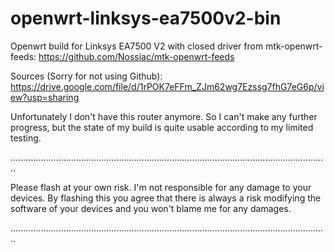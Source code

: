 # openwrt-linksys-ea7500v2-bin

Openwrt build for Linksys EA7500 V2 with closed driver from mtk-openwrt-feeds: https://github.com/Nossiac/mtk-openwrt-feeds

Sources (Sorry for not using Github):  https://drive.google.com/file/d/1rPOK7eFFm_ZJm62wg7Ezssg7fhG7eG6p/view?usp=sharing

Unfortunately I don't have this router anymore. So I can't make any further progress, but the state of my build is quite usable according to my limited testing.

..............................................................................................................................

Please flash at your own risk.
I'm not responsible for any damage to your devices.
By flashing this you agree that there is always a risk modifying the software of your devices and you won't blame me for any damages.

..............................................................................................................................
